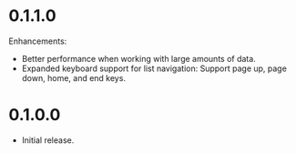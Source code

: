 # 0.1.1.0

Enhancements:

- Better performance when working with large amounts of data.
- Expanded keyboard support for list navigation:
  Support page up, page down, home, and end keys.

# 0.1.0.0

- Initial release.
